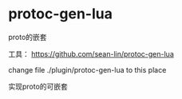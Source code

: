 protoc-gen-lua
==============

proto的嵌套

工具：
https://github.com/sean-lin/protoc-gen-lua


change file  ./plugin/protoc-gen-lua to this place

实现proto的可嵌套
